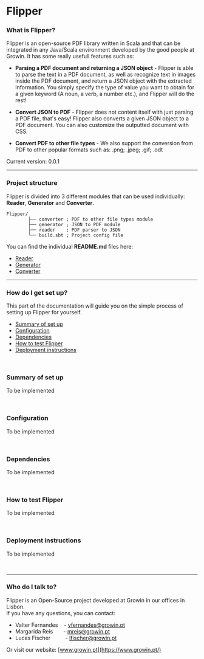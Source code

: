 # Flipper
### What is Flipper? ###

Flipper is an open-source PDF library written in Scala and that can be integrated in any Java/Scala environment developed by the good people at Growin. It has some really usefull features such as: 
* **Parsing a PDF document and returning a JSON object** - Flipper is able to parse the text in a PDF document,
 as well as recognize text in images inside the PDF document,
 and return a JSON object with the extracted information. You simply specify the type of value you want to obtain
 for a given keyword (A noun, a verb, a number etc.), and Flipper will do the rest!
 
 * **Convert JSON to PDF** - Flipper does not content itself with just parsing a PDF file, that's easy!
 Flipper also converts a given JSON object to a PDF document. You can also customize the outputted document
 with CSS.
 
 * **Convert PDF to other file types** - We also support the conversion from PDF to other popular
 formats such as: .png; .jpeg; .gif; .odt
 
 Current version: 0.0.1
 
 ---
 
### Project structure ###

Flipper is divided into 3 different modules that can be used individually: **Reader**, **Generator** and **Converter**.


```
Flipper/
        ├── converter ; PDF to other file types module
        ├── generator ; JSON to PDF module
        ├── reader    ; PDF parser to JSON
        └── build.sbt ; Project config file
```

You can find the individual **README.md** files here:
* [Reader](./reader/README.md)
* [Generator](./generator/README.md)
* [Converter](./converter/README.md)
 
 
---


### How do I get set up? ###

This part of the documentation will guide you on the simple process of setting up Flipper for yourself.

* [Summary of set up](#summary-of-set-up)
* [Configuration](#configuration)
* [Dependencies](#dependencies)
* [How to test Flipper](#how-to-test-flipper)
* [Deployment instructions](#deployment-instructions)

<br/>

### Summary of set up

To be implemented

<br/>

### Configuration

To be implemented

<br/>

### Dependencies

To be implemented

<br/>

### How to test Flipper

To be implemented

<br/>

### Deployment instructions

To be implemented

<br/>
 
---

### Who do I talk to? ###

Flipper is an Open-Source project developed at Growin in our offices in Lisbon.
 <br/> If you have any questions, you can contact:
 
 * Valter Fernandes  &nbsp; &nbsp;- vfernandes@growin.pt
 * Margarida Reis   &nbsp; &nbsp; &nbsp; - mreis@growin.pt
 * Lucas Fischer    &nbsp; &nbsp; &nbsp; &nbsp;&nbsp; - lfischer@growin.pt

Or visit our website: [www.growin.pt](https://www.growin.pt/)


